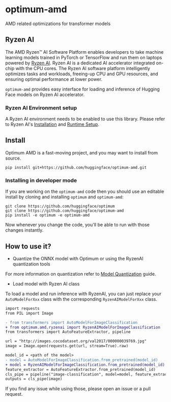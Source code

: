 # optimum-amd
AMD related optimizations for transformer models

## Ryzen AI
The AMD Ryzen™ AI Software Platform enables developers to take machine learning models trained in PyTorch or TensorFlow and run them on laptops powered by [Ryzen AI](https://www.amd.com/en/products/ryzen-ai). Ryzen AI is a dedicated AI accelerator integrated on-chip with the CPU cores. The Ryzen AI software platform intelligently optimizes tasks and workloads, freeing-up CPU and GPU resources, and ensuring optimal performance at lower power.

`optimum-amd` provides easy interface for loading and inference of Hugging Face models on Ryzen AI accelerator. 

### Ryzen AI Environment setup
A Ryzen AI environment needs to be enabled to use this library. Please refer to Ryzen AI's [Installation](https://ryzenai.docs.amd.com/en/latest/inst.html) and [Runtime Setup](https://ryzenai.docs.amd.com/en/latest/runtime_setup.html).

## Install
Optimum AMD is a fast-moving project, and you may want to install from source.

`pip install git+https://github.com/huggingface/optimum-amd.git`

### Installing in developer mode

If you are working on the `optimum-amd` code then you should use an editable install
by cloning and installing `optimum` and `optimum-amd`:

```
git clone https://github.com/huggingface/optimum
git clone https://github.com/huggingface/optimum-amd
pip install -e optimum -e optimum-amd
```

Now whenever you change the code, you'll be able to run with those changes instantly.


## How to use it?

* Quantize the ONNX model with Optimum or using the RyzenAI quantization tools

For more information on quantization refer to [Model Quantization](https://ryzenai.docs.amd.com/en/latest/modelport.html) guide.

* Load model with Ryzen AI class

To load a model and run inference with RyzenAI, you can just replace your `AutoModelForXxx` class with the corresponding `RyzenAIModelForXxx` class. 

```diff
import requests
from PIL import Image

- from transformers import AutoModelForImageClassification
+ from optimum.amd.ryzenai import RyzenAIModelForImageClassification
from transformers import AutoFeatureExtractor, pipeline

url = "http://images.cocodataset.org/val2017/000000039769.jpg"
image = Image.open(requests.get(url, stream=True).raw)

model_id = <path of the model>
- model = AutoModelForImageClassification.from_pretrained(model_id)
+ model = RyzenAIModelForImageClassification.from_pretrained(model_id)
feature_extractor = AutoFeatureExtractor.from_pretrained(model_id)
cls_pipe = pipeline("image-classification", model=model, feature_extractor=feature_extractor)
outputs = cls_pipe(image)
```

If you find any issue while using those, please open an issue or a pull request.
